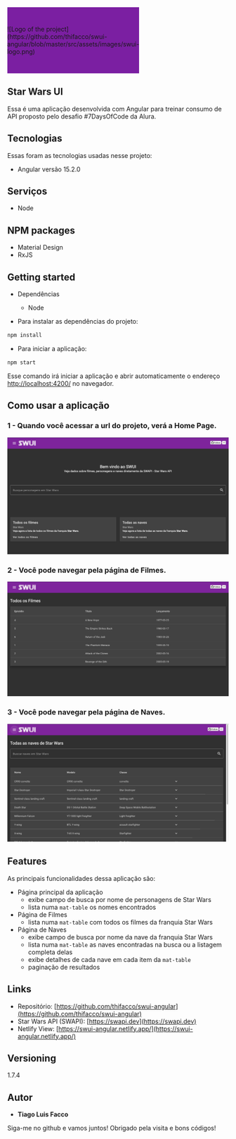 <div style="width: 100%; max-width: 300px; height: 150px; background-color: #7b1fa2; display: flex; align-items: center; justify-content: center;">
![Logo of the project](https://github.com/thifacco/swui-angular/blob/master/src/assets/images/swui-logo.png)
</div>


## Star Wars UI
Essa é uma aplicação desenvolvida com Angular para treinar consumo de API proposto pelo desafio #7DaysOfCode da Alura.


## Tecnologias 

Essas foram as tecnologias usadas nesse projeto:

* Angular versão 15.2.0

## Serviços

* Node

## NPM packages

* Material Design
* RxJS

## Getting started

* Dependências
  - Node

* Para instalar as dependências do projeto:
```bash
npm install
```
  
* Para iniciar a aplicação:
```bash
npm start
```
Esse comando irá iniciar a aplicação e abrir automaticamente o endereço [http://localhost:4200/](http://localhost:4200/) no navegador.

## Como usar a aplicação

### 1 - Quando você acessar a url do projeto, verá a Home Page.

![Homepage image](https://github.com/thifacco/swui-angular/blob/master/src/assets/screenshots/home.png)

### 2 - Você pode navegar pela página de Filmes.

![movies](https://github.com/thifacco/swui-angular/blob/master/src/assets/screenshots/movies.png)

### 3 - Você pode navegar pela página de Naves.

![starships](https://github.com/thifacco/swui-angular/blob/master/src/assets/screenshots/starships.png)


## Features

As principais funcionalidades dessa aplicação são:
 - Página principal da aplicação
   - exibe campo de busca por nome de personagens de Star Wars 
   - lista numa `mat-table` os nomes encontrados
 - Página de Filmes
   - lista numa `mat-table` com todos os filmes da franquia Star Wars
 - Página de Naves
   - exibe campo de busca por nome da nave da franquia Star Wars
   - lista numa `mat-table` as naves encontradas na busca ou a listagem completa delas
   - exibe detalhes de cada nave em cada item da `mat-table`
   - paginação de resultados


## Links
  - Repositório: [https://github.com/thifacco/swui-angular](https://github.com/thifacco/swui-angular)
  - Star Wars API (SWAPI): [https://swapi.dev](https://swapi.dev)
  - Netlify View: [https://swui-angular.netlify.app/](https://swui-angular.netlify.app/)

## Versioning

1.7.4


## Autor

  * **Tiago Luis Facco** 

Siga-me no github e vamos juntos!
Obrigado pela visita e bons códigos!